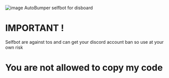 ![image](https://user-images.githubusercontent.com/94818620/147331030-8152afcc-e762-4552-a3a3-f8c893895f5b.png)
AutoBumper selfbot for disboard

# IMPORTANT !
Selfbot are against tos and can get your discord account ban so use at your own risk

# You are not allowed to copy my code

